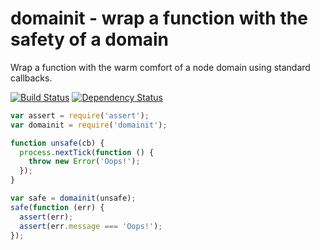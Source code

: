 # domainit - wrap a function with the safety of a domain

Wrap a function with the warm comfort of a node domain using standard callbacks.

[![Build Status](https://travis-ci.org/mpareja/node-domainit.png)](https://travis-ci.org/mpareja/node-domainit) [![Dependency Status](https://david-dm.org/mpareja/node-domainit/status.png)](https://david-dm.org/mpareja/node-domainit)

```javascript
var assert = require('assert');
var domainit = require('domainit');

function unsafe(cb) {
  process.nextTick(function () {
    throw new Error('Oops!');
  });
}

var safe = domainit(unsafe);
safe(function (err) {
  assert(err);
  assert(err.message === 'Oops!');
});
```
